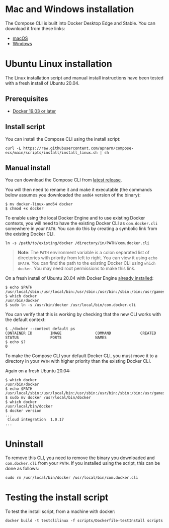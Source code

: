 # Mac and Windows installation

The Compose CLI is built into Docker Desktop Edge and Stable.
You can download it from these links:
- [macOS](https://hub.docker.com/editions/community/docker-ce-desktop-mac)
- [Windows](https://hub.docker.com/editions/community/docker-ce-desktop-windows)

# Ubuntu Linux installation

The Linux installation script and manual install instructions have been tested
with a fresh install of Ubuntu 20.04.

## Prerequisites

* [Docker 19.03 or later](https://docs.docker.com/engine/install/)

## Install script

You can install the Compose CLI using the install script:

```console
curl -L https://raw.githubusercontent.com/apnarm/compose-ecs/main/scripts/install/install_linux.sh | sh
```

## Manual install

You can download the Compose CLI from [latest release](https://github.com/apnarm/compose-ecs/releases/latest).

You will then need to rename it and make it executable (the commands below assumes you downloaded the `amd64` version of the binary):

```console
$ mv docker-linux-amd64 docker
$ chmod +x docker
```

To enable using the local Docker Engine and to use existing Docker contexts, you
will need to have the existing Docker CLI as `com.docker.cli` somewhere in your
`PATH`. You can do this by creating a symbolic link from the existing Docker
CLI.

```console
ln -s /path/to/existing/docker /directory/in/PATH/com.docker.cli
```

> **Note**: The `PATH` environment variable is a colon separated list of
> directories with priority from left to right. You can view it using
> `echo $PATH`. You can find the path to the existing Docker CLI using
> `which docker`. You may need root permissions to make this link.

On a fresh install of Ubuntu 20.04 with Docker Engine
[already installed](https://docs.docker.com/engine/install/ubuntu/):

```console
$ echo $PATH
/usr/local/sbin:/usr/local/bin:/usr/sbin:/usr/bin:/sbin:/bin:/usr/games:/usr/local/games:/snap/bin
$ which docker
/usr/bin/docker
$ sudo ln -s /usr/bin/docker /usr/local/bin/com.docker.cli
```

You can verify that this is working by checking that the new CLI works with the
default context:

```console
$ ./docker --context default ps
CONTAINER ID        IMAGE               COMMAND             CREATED             STATUS              PORTS               NAMES
$ echo $?
0
```

To make the Compose CLI your default Docker CLI, you must move it to a directory
in your `PATH` with higher priority than the existing Docker CLI.

Again on a fresh Ubuntu 20.04:

```console
$ which docker
/usr/bin/docker
$ echo $PATH
/usr/local/sbin:/usr/local/bin:/usr/sbin:/usr/bin:/sbin:/bin:/usr/games:/usr/local/games:/snap/bin
$ sudo mv docker /usr/local/bin/docker
$ which docker
/usr/local/bin/docker
$ docker version
...
 Cloud integration  1.0.17
...
```

# Uninstall

To remove this CLI, you need to remove the binary you downloaded and
`com.docker.cli` from your `PATH`. If you installed using the script, this can
be done as follows:

```console
sudo rm /usr/local/bin/docker /usr/local/bin/com.docker.cli
```

# Testing the install script

To test the install script, from a machine with docker:

```console
docker build -t testclilinux -f scripts/Dockerfile-testInstall scripts
```
